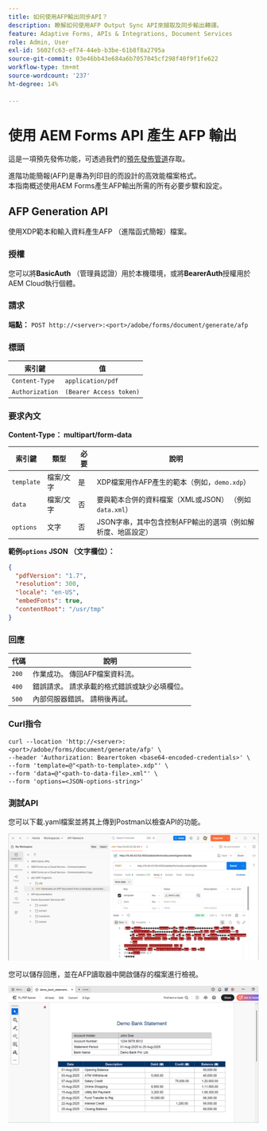```yaml
---
title: 如何使用AFP輸出同步API？
description: 瞭解如何使用AFP Output Sync API來擷取及同步輸出轉譯。
feature: Adaptive Forms, APIs & Integrations, Document Services
role: Admin, User
exl-id: 5602fc63-ef74-44eb-b3be-61b8f8a2795a
source-git-commit: 03e46bb43e684a6b7057045cf298f40f9f1fe622
workflow-type: tm+mt
source-wordcount: '237'
ht-degree: 14%

---
```


# 使用 AEM Forms API 產生 AFP 輸出

<span class="preview">這是一項預先發佈功能，可透過我們的[預先發佈管道](https://experienceleague.adobe.com/docs/experience-manager-cloud-service/content/release-notes/prerelease.html?lang=zh-Hant#new-features)存取。</span>

進階功能簡報(AFP)是專為列印目的而設計的高效能檔案格式。\
本指南概述使用AEM Forms產生AFP輸出所需的所有必要步驟和設定。

<!--
## Prerequisites

To support AFP output generation, the following OSGi bundles must be present and in an **active** state:

* **AFP Core Bundle** – Available in the AFP repository
* **Forms Output Core** – Found in the Forms Output comments package
* **Bedrock Connector** – Provided by the Forms Output API
* **Cloud Ready Implementation** – Available through the Forms installer

>[!NOTE]
>
> * If any bundle is inactive, resolve dependency issues or reinstall manually.
> * To enable AFP generation, the `FT_FORMS-17887` toggle configurations must be set in AEM configuration manager.-->

## AFP Generation API

使用XDP範本和輸入資料產生AFP （進階函式簡報）檔案。

### 授權

您可以將&#x200B;**BasicAuth** （管理員認證）用於本機環境，或將&#x200B;**BearerAuth**&#x200B;授權用於AEM Cloud執行個體。

### 請求

**端點：**
`POST http://<server>:<port>/adobe/forms/document/generate/afp`

### 標頭

| 索引鍵 | 值 |
| --------------- | ------------------------------------------------------ |
| `Content-Type` | `application/pdf` |
| `Authorization` | `(Bearer Access token)` |

### 要求內文

**Content-Type： multipart/form-data**

| 索引鍵 | 類型 | 必要 | 說明 |
| ---------- | ---- | -------- | ------------------------------------------------------------------------- |
| `template` | 檔案/文字 | 是 | XDP檔案用作AFP產生的範本（例如，`demo.xdp`） |
| `data` | 檔案/文字 | 否 | 要與範本合併的資料檔案（XML或JSON） （例如`data.xml`） |
| `options` | 文字 | 否 | JSON字串，其中包含控制AFP輸出的選項（例如解析度、地區設定） |

**範例`options` JSON （文字欄位）：**

```json
{
  "pdfVersion": "1.7",
  "resolution": 300,
  "locale": "en-US",
  "embedFonts": true,
  "contentRoot": "/usr/tmp"
}
```

### 回應

| 代碼 | 說明 |
| ----- | ------------------------------------------------------------------------- |
| `200` | 作業成功。 傳回AFP檔案資料流。 |
| `400` | 錯誤請求。 請求承載的格式錯誤或缺少必填欄位。 |
| `500` | 內部伺服器錯誤。 請稍後再試。 |

### Curl指令

```
curl --location 'http://<server>:<port>/adobe/forms/document/generate/afp' \
--header 'Authorization: Bearertoken <base64-encoded-credentials>' \
--form 'template=@"<path-to-template>.xdp"' \
--form 'data=@"<path-to-data-file>.xml"' \
--form 'options=<JSON-options-string>'
```

### 測試API

您可以下載.yaml檔案並將其上傳到Postman以檢查API的功能。

![AFP Postman影像](/help/forms/assets/afp-postman.png)

您可以儲存回應，並在AFP讀取器中開啟儲存的檔案進行檢視。

![PDF讀取器](/help/forms/assets/afp-pdf.png)
